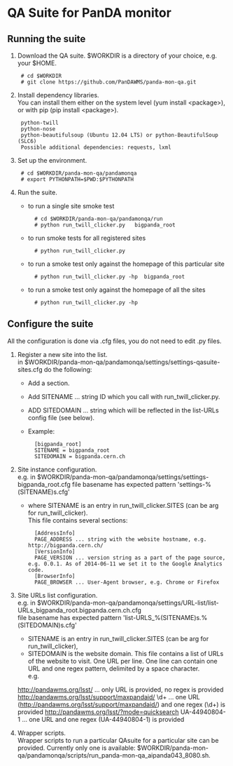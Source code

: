 # QA Suite for PanDA monitor

## Running the suite


1. Download the QA suite.
$WORKDIR is a directory of your choice, e.g. your $HOME.

        # cd $WORKDIR
        # git clone https://github.com/PanDAWMS/panda-mon-qa.git

2. Install dependency libraries. <br />
You can install them either on the system level (yum install \<package\>), or with pip (pip install \<package\>).

        python-twill
        python-nose
        python-beautifulsoup (Ubuntu 12.04 LTS) or python-BeautifulSoup (SLC6)
        Possible additional dependencies: requests, lxml

3. Set up the environment.

        # cd $WORKDIR/panda-mon-qa/pandamonqa
        # export PYTHONPATH=$PWD:$PYTHONPATH

4. Run the suite.

    * to run a single site smoke test

            # cd $WORKDIR/panda-mon-qa/pandamonqa/run
            # python run_twill_clicker.py   bigpanda_root

    * to run smoke tests for all registered sites

            # python run_twill_clicker.py

    * to run a smoke test only against the homepage of this particular site

            # python run_twill_clicker.py -hp  bigpanda_root

    * to run a smoke test only against the homepage of all the sites 

            # python run_twill_clicker.py -hp

Configure the suite
--------------
All the configuration is done via .cfg files, you do not need to edit .py files. 


1. Register a new site into the list. <br />
in $WORKDIR/panda-mon-qa/pandamonqa/settings/settings-qasuite-sites.cfg do the
following:
    * Add a section.
    * Add SITENAME ... string ID which you call with run\_twill\_clicker.py.
    * ADD SITEDOMAIN ... string which will be reflected in the list-URLs config file (see below).
    * Example:

            [bigpanda_root]
            SITENAME = bigpanda_root
            SITEDOMAIN = bigpanda.cern.ch

2. Site instance configuration. <br />
e.g. in $WORKDIR/panda-mon-qa/pandamonqa/settings/settings-bigpanda\_root.cfg
file basename has expected pattern 'settings-%(SITENAME)s.cfg'
    * where SITENAME is an entry in run\_twill\_clicker.SITES (can be arg for
	run\_twill\_clicker). <br />
This file contains several sections:
    
            [AddressInfo]
            PAGE_ADDRESS ... string with the website hostname, e.g. http://bigpanda.cern.ch/
            [VersionInfo]
            PAGE_VERSION ... version string as a part of the page source, e.g. 0.0.1. As of 2014-06-11 we set it to the Google Analytics code.
            [BrowserInfo]
            PAGE_BROWSER ... User-Agent browser, e.g. Chrome or Firefox

3. Site URLs list configuration. <br />
e.g. in $WORKDIR/panda-mon-qa/pandamonqa/settings/URL-list/list-URLs\_bigpanda\_root.bigpanda.cern.ch.cfg <br />
file basename has expected pattern 'list-URLS\_%(SITENAME)s.%(SITEDOMAIN)s.cfg'
    * SITENAME is an entry in run\_twill\_clicker.SITES (can be arg for run\_twill\_clicker),
    * SITEDOMAIN is the website domain.
This file contains a list of URLs of the website to visit. One URL per line.
One line can contain one URL and one regex pattern, delimited by a space
character.<br />
e.g.<br />

    http://pandawms.org/lsst/
     ... only URL is provided, no regex is provided
    http://pandawms.org/lsst/support/maxpandaid/ \d+
     ... one URL (http://pandawms.org/lsst/support/maxpandaid/) and one regex (\d+) is provided
    http://pandawms.org/lsst/?mode=quicksearch UA-44940804-1
     ... one URL and one regex (UA-44940804-1) is provided<br />

4. Wrapper scripts.<br />
Wrapper scripts to run a particular QAsuite for a particular site can be
provided. Currently only one is available: $WORKDIR/panda-mon-qa/pandamonqa/scripts/run\_panda-mon-qa\_aipanda043\_8080.sh.


